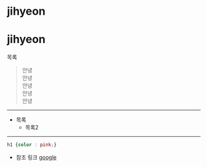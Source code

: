 # jihyeon
<h1>jihyeon</h1
---

> 목록
>> 안녕  
>> 안녕  
>> 안녕  
>> 안녕  
>> 안녕
---
* 목록
  * 목록2
---

```css
h1 {color : pink;}
```

* 참조 링크
[google](https://google.com)
